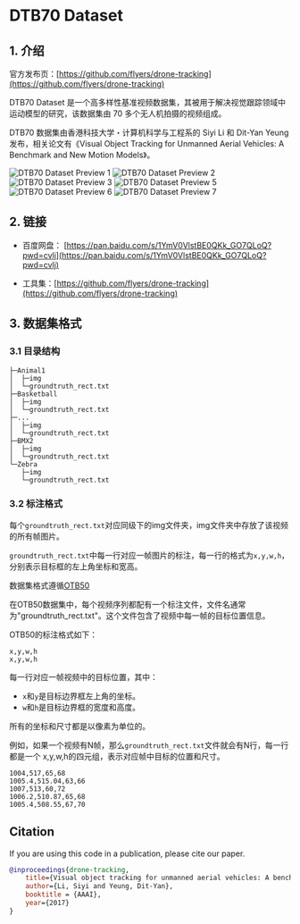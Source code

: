 # DTB70 Dataset

## 1. 介绍

官方发布页：[https://github.com/flyers/drone-tracking](https://github.com/flyers/drone-tracking)

DTB70 Dataset 是一个高多样性基准视频数据集，其被用于解决视觉跟踪领域中运动模型的研究，该数据集由 70 多个无人机拍摄的视频组成。

DTB70 数据集由香港科技大学・计算机科学与工程系的 Siyi Li 和 Dit-Yan Yeung 发布，相关论文有《Visual Object Tracking for
Unmanned Aerial Vehicles: A Benchmark and New Motion Models》。

<div class="custom-img-group">
  <img src="https://cdn.coderjiang.com/doc/whut/uav-counting-investigation-report/datasets/dtb70/dtb70-dataset-preview-1.jpg" alt="DTB70 Dataset Preview 1">
  <img src="https://cdn.coderjiang.com/doc/whut/uav-counting-investigation-report/datasets/dtb70/dtb70-dataset-preview-2.jpg" alt="DTB70 Dataset Preview 2">
  <img src="https://cdn.coderjiang.com/doc/whut/uav-counting-investigation-report/datasets/dtb70/dtb70-dataset-preview-3.jpg" alt="DTB70 Dataset Preview 3">
  <img src="https://cdn.coderjiang.com/doc/whut/uav-counting-investigation-report/datasets/dtb70/dtb70-dataset-preview-5.jpg" alt="DTB70 Dataset Preview 5">
  <img src="https://cdn.coderjiang.com/doc/whut/uav-counting-investigation-report/datasets/dtb70/dtb70-dataset-preview-6.jpg" alt="DTB70 Dataset Preview 6">
  <img src="https://cdn.coderjiang.com/doc/whut/uav-counting-investigation-report/datasets/dtb70/dtb70-dataset-preview-7.jpg" alt="DTB70 Dataset Preview 7">
</div>

## 2. 链接

- 百度网盘：
  [https://pan.baidu.com/s/1YmV0VlstBE0QKk_GO7QLoQ?pwd=cvlj](https://pan.baidu.com/s/1YmV0VlstBE0QKk_GO7QLoQ?pwd=cvlj)

- 工具集：[https://github.com/flyers/drone-tracking](https://github.com/flyers/drone-tracking)

## 3. 数据集格式

### 3.1 目录结构

```text
├─Animal1
│  ├─img
│  └─groundtruth_rect.txt
├─Basketball
│  ├─img
│  └─groundtruth_rect.txt
├─...
│  ├─img
│  └─groundtruth_rect.txt
├─BMX2
│  ├─img
│  └─groundtruth_rect.txt
└─Zebra
   ├─img
   └─groundtruth_rect.txt
```

### 3.2 标注格式

每个`groundtruth_rect.txt`对应同级下的img文件夹，img文件夹中存放了该视频的所有帧图片。

`groundtruth_rect.txt`中每一行对应一帧图片的标注，每一行的格式为`x,y,w,h`，分别表示目标框的左上角坐标和宽高。

数据集格式遵循[OTB50](http://cvlab.hanyang.ac.kr/tracker_benchmark/index.html)

在OTB50数据集中，每个视频序列都配有一个标注文件，文件名通常为"groundtruth_rect.txt"。这个文件包含了视频中每一帧的目标位置信息。

OTB50的标注格式如下：

```text
x,y,w,h
x,y,w,h
```

每一行对应一帧视频中的目标位置，其中：

- `x`和`y`是目标边界框左上角的坐标。
- `w`和`h`是目标边界框的宽度和高度。

所有的坐标和尺寸都是以像素为单位的。

例如，如果一个视频有N帧，那么`groundtruth_rect.txt`文件就会有N行，每一行都是一个 x,y,w,h的四元组，表示对应帧中目标的位置和尺寸。

```text
1004,517,65,68
1005.4,515.04,63,66
1007,513,60,72
1006.2,510.87,65,68
1005.4,508.55,67,70
```

## Citation

If you are using this code in a publication, please cite our paper.

```BibTex
@inproceedings{drone-tracking,
    title={Visual object tracking for unmanned aerial vehicles: A benchmark and new motion models},
    author={Li, Siyi and Yeung, Dit-Yan},
    booktitle = {AAAI},
    year={2017}
}
```

